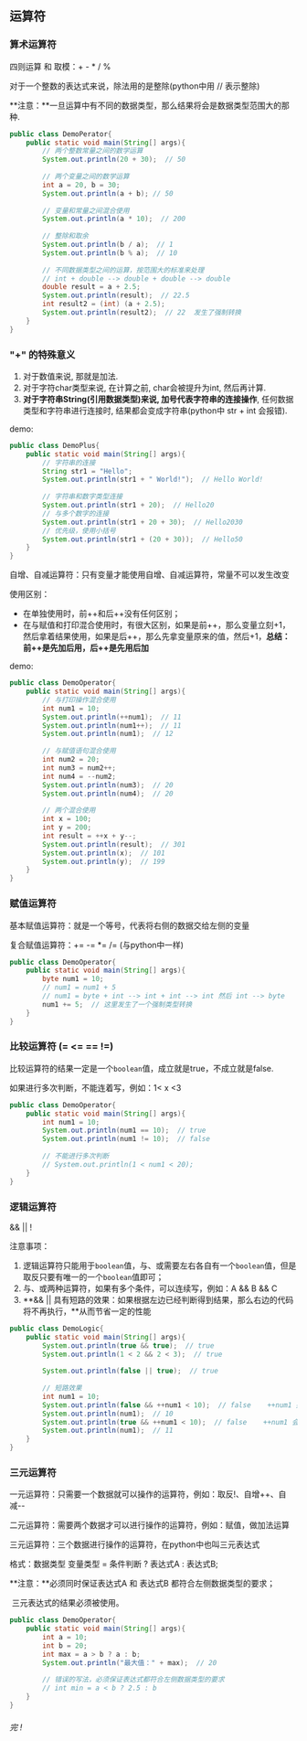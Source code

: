 ## 运算符

### 算术运算符

四则运算 和 取模：+ - * / %

对于一个整数的表达式来说，除法用的是整除(python中用 // 表示整除)

**注意：**一旦运算中有不同的数据类型，那么结果将会是数据类型范围大的那种.

```java
public class DemoPerator{
    public static void main(String[] args){
        // 两个整数常量之间的数学运算
        System.out.println(20 + 30);  // 50
        
        // 两个变量之间的数学运算
        int a = 20, b = 30;
        System.out.println(a + b); // 50
        
        // 变量和常量之间混合使用
        System.out.println(a * 10);  // 200
        
        // 整除和取余
        System.out.println(b / a);  // 1
        System.out.println(b % a);  // 10
        
        // 不同数据类型之间的运算，按范围大的标准来处理
        // int + double --> double + double --> double
        double result = a + 2.5;
        System.out.println(result);  // 22.5
        int result2 = (int) (a + 2.5);
        System.out.println(result2);  // 22  发生了强制转换
    }
}
```



### "+" 的特殊意义

1. 对于数值来说, 那就是加法.
2. 对于字符char类型来说, 在计算之前, char会被提升为int, 然后再计算.
3. **对于字符串String(引用数据类型)来说, 加号代表字符串的连接操作**, 任何数据类型和字符串进行连接时, 结果都会变成字符串(python中 str + int 会报错).

demo:

```java
public class DemoPlus{
    public static void main(String[] args){
        // 字符串的连接
        String str1 = "Hello";
        System.out.println(str1 + " World!");  // Hello World!
        
        // 字符串和数字类型连接
        System.out.println(str1 + 20);  // Hello20
        // 与多个数字的连接
        System.out.println(str1 + 20 + 30);  // Hello2030
        // 优先级，使用小括号
        System.out.println(str1 + (20 + 30));  // Hello50
    }
}
```

自增、自减运算符：只有变量才能使用自增、自减运算符，常量不可以发生改变

使用区别：

- 在单独使用时，前++和后++没有任何区别；
- 在与赋值和打印混合使用时，有很大区别，如果是前++，那么变量立刻+1，然后拿着结果使用，如果是后++，那么先拿变量原来的值，然后+1，**总结：前++是先加后用，后++是先用后加**

demo:

```java
public class DemoOperator{
    public static void main(String[] args){
        // 与打印操作混合使用
        int num1 = 10;
        System.out.println(++num1);  // 11
        System.out.println(num1++);  // 11
        System.out.println(num1);  // 12
        
        // 与赋值语句混合使用
        int num2 = 20;
        int num3 = num2++;
        int num4 = --num2;
        System.out.println(num3);  // 20
        System.out.println(num4);  // 20
        
        // 两个混合使用
        int x = 100;
        int y = 200;
        int result = ++x + y--;
        System.out.println(result);  // 301
        System.out.println(x);  // 101
        System.out.println(y);  // 199
    }
}
```



### 赋值运算符

基本赋值运算符：就是一个等号，代表将右侧的数据交给左侧的变量

复合赋值运算符：+=  -=  *=  /=  (与python中一样)

```java
public class DemoOperator{
    public static void main(String[] args){
        byte num1 = 10;
        // num1 = num1 + 5
        // num1 = byte + int --> int + int --> int 然后 int --> byte
        num1 += 5;  // 这里发生了一个强制类型转换
    }
}
```



### 比较运算符 (=  <=  ==  !=)

比较运算符的结果一定是一个`boolean`值，成立就是true，不成立就是false.

如果进行多次判断，不能连着写，例如：1< x <3

```java
public class DemoOperator{
    public static void main(String[] args){
        int num1 = 10;
        System.out.println(num1 == 10);  // true
        System.out.println(num1 != 10);  // false
        
        // 不能进行多次判断
        // System.out.println(1 < num1 < 20);
    }
}
```



### 逻辑运算符

&&    ||    !

注意事项：

1. 逻辑运算符只能用于`boolean`值，与、或需要左右各自有一个`boolean`值，但是取反只要有唯一的一个`boolean`值即可；
2. 与、或两种运算符，如果有多个条件，可以连续写，例如：A  &&  B  &&  C
3. **&&  ||  具有短路的效果：如果根据左边已经判断得到结果，那么右边的代码将不再执行，**从而节省一定的性能

```java
public class DemoLogic{
    public static void main(String[] args){
        System.out.println(true && true);  // true
        System.out.println(1 < 2 && 2 < 3);  // true
        
	    System.out.println(false || true);  // true
        
        // 短路效果
        int num1 = 10;
        System.out.println(false && ++num1 < 10);  // false    ++num1 并不会执行
        System.out.println(num1);  // 10
        System.out.println(true && ++num1 < 10);  // false    ++num1 会执行
        System.out.println(num1);  // 11
    }
}
```



### 三元运算符

一元运算符：只需要一个数据就可以操作的运算符，例如：取反!、自增++、自减--

二元运算符：需要两个数据才可以进行操作的运算符，例如：赋值，做加法运算

三元运算符：三个数据进行操作的运算符，在python中也叫三元表达式

格式：数据类型  变量类型  =  条件判断  ?  表达式A  :  表达式B;

**注意：**必须同时保证表达式A 和 表达式B 都符合左侧数据类型的要求；

​	    三元表达式的结果必须被使用。

```java
public class DemoOperator{
    public static void main(String[] args){
        int a = 10;
        int b = 20;
        int max = a > b ? a : b;
        System.out.println("最大值：" + max);  // 20
        
        // 错误的写法，必须保证表达式都符合左侧数据类型的要求
        // int min = a < b ? 2.5 : b
    }
}
```



###### 完 !

